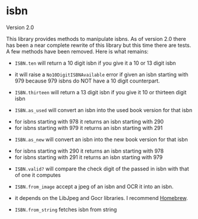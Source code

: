 isbn
====

Version 2.0


This library provides methods to manipulate isbns. As of version 2.0 there has been a near complete rewrite of this library but this time there are tests. A few methods have been removed. Here is what remains:

* `ISBN.ten` will return a 10 digit isbn if you give it a 10 or 13 digit isbn
 - it will raise a `No10DigitISBNAvailable` error if given an isbn starting with 979
   because 979 isbns do NOT have a 10 digit counterpart.
* `ISBN.thirteen` will return a 13 digit isbn if you give it 10 or thirteen digit isbn

* `ISBN.as_used` will convert an isbn into the used book version for that isbn
 - for isbns starting with 978 it returns an isbn starting with 290
 - for isbns starting with 979 it returns an isbn starting with 291

* `ISBN.as_new` will convert an isbn into the new book version for that isbn
 - for isbns starting with 290 it returns an isbn starting with 978
 - for isbns starting with 291 it returns an isbn starting with 979

* `ISBN.valid?` will compare the check digit of the passed in isbn with that of one it computes

* `ISBN.from_image` accept a jpeg of an isbn and OCR it into an isbn.
 - it depends on the LibJpeg and Gocr libraries. I recommend [Homebrew](http://github.com/mxcl/homebrew).
 
* `ISBN.from_string` fetches isbn from string
